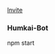 [Invite](https://discord.com/api/oauth2/authorize?client_id=921379532219482112&permissions=8&scope=bot%20applications.commands)
### Humkai-Bot
<p>npm start</p>